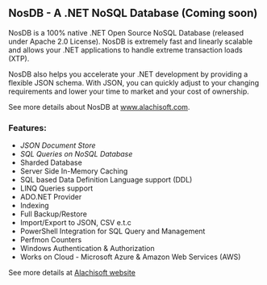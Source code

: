 ## NosDB - A .NET NoSQL Database (Coming soon) ##

NosDB is a 100% native .NET Open Source NoSQL Database (released under Apache 2.0 License). NosDB is extremely fast and linearly scalable and allows your .NET applications to handle extreme transaction loads (XTP).

NosDB also helps you accelerate your .NET development by providing a flexible JSON schema. With JSON, you can quickly adjust to your changing requirements and lower your time to market and your cost of ownership.

See more details about NosDB at www.alachisoft.com.

### Features: ###

- *JSON Document Store*
- *SQL Queries on NoSQL Database*
- Sharded Database
- Server Side In-Memory Caching
- SQL based Data Definition Language support (DDL)
- LINQ Queries support
- ADO.NET Provider
- Indexing
- Full Backup/Restore
- Import/Export to JSON, CSV e.t.c
- PowerShell Integration for SQL Query and Management
- Perfmon Counters
- Windows Authentication & Authorization
- Works on Cloud - Microsoft Azure & Amazon Web Services (AWS)

See more details at [Alachisoft website](http://www.alachisoft.com/)
